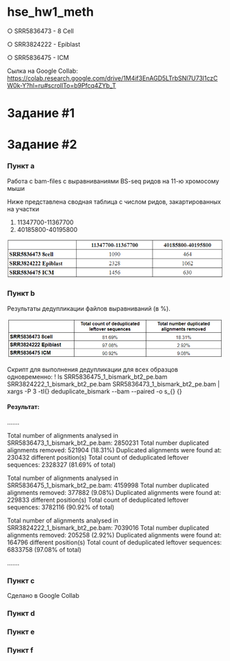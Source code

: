 # hse_hw1_meth


○	SRR5836473 - 8 Cell

○	SRR3824222 - Epiblast

○	SRR5836475 - ICM


Сылка на Google Collab: https://colab.research.google.com/drive/1M4if3EnAGD5LTrbSNl7U73l1czCW0k-Y?hl=ru#scrollTo=b9Pfcq4ZYb_T

Задание #1
=====================


Задание #2
=====================

### Пункт а
Работа с bam-files с выравниваниями BS-seq ридов на 11-ю хромосому мыши

Ниже представлена сводная таблица с числом ридов, закартированных на участки
1) 11347700-11367700
2) 40185800-40195800

![alt text](image/a.png)


### Пункт b
Результаты дедупликации файлов выравниваний (в %).

![alt text](image/b.png)

Скрипт для выполнения дедупликации для всех образцов одновременно:
! ls SRR5836475_1_bismark_bt2_pe.bam SRR3824222_1_bismark_bt2_pe.bam SRR5836473_1_bismark_bt2_pe.bam | xargs -P 3 -tI{} deduplicate_bismark  --bam  --paired  -o s_{} {}
#### Результат:
.......

Total number of alignments analysed in SRR5836473_1_bismark_bt2_pe.bam:	2850231
Total number duplicated alignments removed:	521904 (18.31%)
Duplicated alignments were found at:	230432 different position(s)
Total count of deduplicated leftover sequences: 2328327 (81.69% of total)


Total number of alignments analysed in SRR5836475_1_bismark_bt2_pe.bam:	4159998
Total number duplicated alignments removed:	377882 (9.08%)
Duplicated alignments were found at:	229833 different position(s)
Total count of deduplicated leftover sequences: 3782116 (90.92% of total)


Total number of alignments analysed in SRR3824222_1_bismark_bt2_pe.bam:	7039016
Total number duplicated alignments removed:	205258 (2.92%)
Duplicated alignments were found at:	164796 different position(s)
Total count of deduplicated leftover sequences: 6833758 (97.08% of total)

.......

### Пункт c
Сделано в Google Collab 

### Пункт d



### Пункт e


### Пункт f
